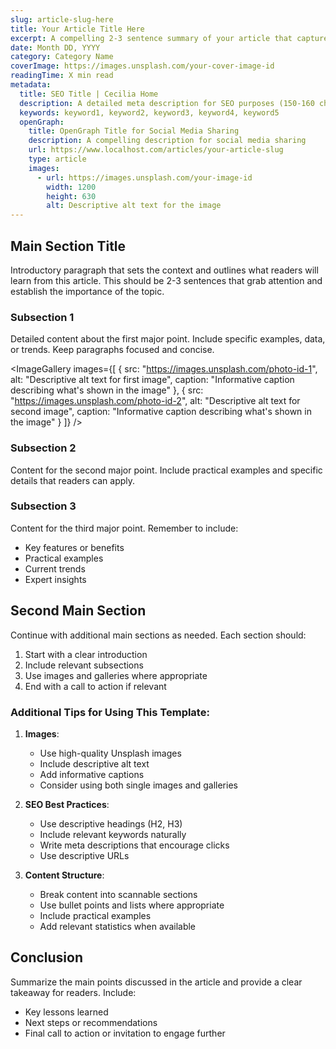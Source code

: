 ```yaml
---
slug: article-slug-here
title: Your Article Title Here
excerpt: A compelling 2-3 sentence summary of your article that captures the main points and encourages readers to continue reading.
date: Month DD, YYYY
category: Category Name
coverImage: https://images.unsplash.com/your-cover-image-id
readingTime: X min read
metadata:
  title: SEO Title | Cecilia Home
  description: A detailed meta description for SEO purposes (150-160 characters)
  keywords: keyword1, keyword2, keyword3, keyword4, keyword5
  openGraph:
    title: OpenGraph Title for Social Media Sharing
    description: A compelling description for social media sharing
    url: https://www.localhost.com/articles/your-article-slug
    type: article
    images:
      - url: https://images.unsplash.com/your-image-id
        width: 1200
        height: 630
        alt: Descriptive alt text for the image
---
```


## Main Section Title

Introductory paragraph that sets the context and outlines what readers will learn from this article. This should be 2-3 sentences that grab attention and establish the importance of the topic.

### Subsection 1

Detailed content about the first major point. Include specific examples, data, or trends. Keep paragraphs focused and concise.

<ImageGallery
images={[
{
src: "https://images.unsplash.com/photo-id-1",
alt: "Descriptive alt text for first image",
caption: "Informative caption describing what's shown in the image"
},
{
src: "https://images.unsplash.com/photo-id-2",
alt: "Descriptive alt text for second image",
caption: "Informative caption describing what's shown in the image"
}
]}
/>

### Subsection 2

Content for the second major point. Include practical examples and specific details that readers can apply.

<OptimizedImage
  src="https://images.unsplash.com/photo-id-3"
  alt="Descriptive alt text"
  caption="Informative caption about the image"
  priority={true}
/>

### Subsection 3

Content for the third major point. Remember to include:

- Key features or benefits
- Practical examples
- Current trends
- Expert insights

<ContactCTA
  title="Engaging Call to Action Title"
  description="Compelling description that encourages readers to take action"
  buttonText="Primary Action Button Text"
  linkText="Secondary Link Text"
  linkHref="/relevant-page-link"
/>

## Second Main Section

Continue with additional main sections as needed. Each section should:

1. Start with a clear introduction
2. Include relevant subsections
3. Use images and galleries where appropriate
4. End with a call to action if relevant

### Additional Tips for Using This Template:

1. **Images**:

   - Use high-quality Unsplash images
   - Include descriptive alt text
   - Add informative captions
   - Consider using both single images and galleries

2. **SEO Best Practices**:

   - Use descriptive headings (H2, H3)
   - Include relevant keywords naturally
   - Write meta descriptions that encourage clicks
   - Use descriptive URLs

3. **Content Structure**:
   - Break content into scannable sections
   - Use bullet points and lists where appropriate
   - Include practical examples
   - Add relevant statistics when available

## Conclusion

Summarize the main points discussed in the article and provide a clear takeaway for readers. Include:

- Key lessons learned
- Next steps or recommendations
- Final call to action or invitation to engage further

<ContactCTA
  title="Final Call to Action Title"
  description="Compelling final pitch to encourage reader engagement"
  buttonText="Take Action Now"
  linkText="Learn More"
  linkHref="/relevant-link"
/>
